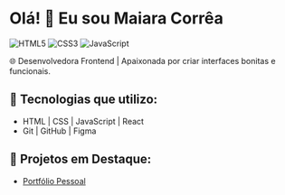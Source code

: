 # Olá! 👋 Eu sou Maiara Corrêa
![HTML5](https://img.shields.io/badge/HTML5-E34F26?style=flat&logo=html5&logoColor=white)
![CSS3](https://img.shields.io/badge/CSS3-1572B6?style=flat&logo=css3&logoColor=white)
![JavaScript](https://img.shields.io/badge/JavaScript-F7DF1E?style=flat&logo=javascript&logoColor=black)

🌐 Desenvolvedora Frontend | Apaixonada por criar interfaces bonitas e funcionais.

## 🚀 Tecnologias que utilizo:
- HTML | CSS | JavaScript | React
- Git | GitHub | Figma

## 🌟 Projetos em Destaque:
- [Portfólio Pessoal](https://maiarasc.com)





